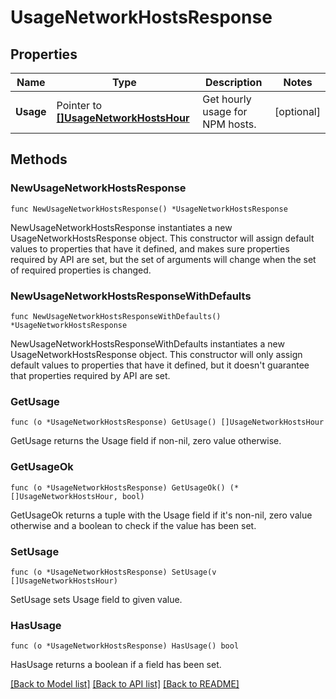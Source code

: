 # UsageNetworkHostsResponse

## Properties

Name | Type | Description | Notes
---- | ---- | ----------- | ------
**Usage** | Pointer to [**[]UsageNetworkHostsHour**](UsageNetworkHostsHour.md) | Get hourly usage for NPM hosts. | [optional] 

## Methods

### NewUsageNetworkHostsResponse

`func NewUsageNetworkHostsResponse() *UsageNetworkHostsResponse`

NewUsageNetworkHostsResponse instantiates a new UsageNetworkHostsResponse object.
This constructor will assign default values to properties that have it defined,
and makes sure properties required by API are set, but the set of arguments
will change when the set of required properties is changed.

### NewUsageNetworkHostsResponseWithDefaults

`func NewUsageNetworkHostsResponseWithDefaults() *UsageNetworkHostsResponse`

NewUsageNetworkHostsResponseWithDefaults instantiates a new UsageNetworkHostsResponse object.
This constructor will only assign default values to properties that have it defined,
but it doesn't guarantee that properties required by API are set.

### GetUsage

`func (o *UsageNetworkHostsResponse) GetUsage() []UsageNetworkHostsHour`

GetUsage returns the Usage field if non-nil, zero value otherwise.

### GetUsageOk

`func (o *UsageNetworkHostsResponse) GetUsageOk() (*[]UsageNetworkHostsHour, bool)`

GetUsageOk returns a tuple with the Usage field if it's non-nil, zero value otherwise
and a boolean to check if the value has been set.

### SetUsage

`func (o *UsageNetworkHostsResponse) SetUsage(v []UsageNetworkHostsHour)`

SetUsage sets Usage field to given value.

### HasUsage

`func (o *UsageNetworkHostsResponse) HasUsage() bool`

HasUsage returns a boolean if a field has been set.


[[Back to Model list]](../README.md#documentation-for-models) [[Back to API list]](../README.md#documentation-for-api-endpoints) [[Back to README]](../README.md)


